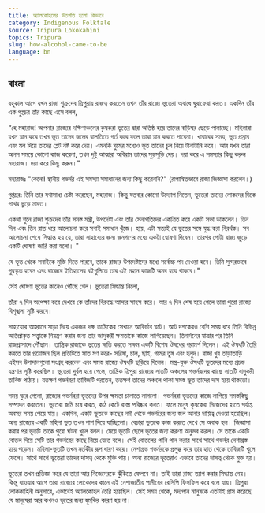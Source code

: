 ```yaml
---
title: অ্যালকোহলের উতপত্তি হলো কিভাবে
category: Indigenous Folktale
source: Tripura Lokokahini
topics: Tripura
slug: how-alcohol-came-to-be
language: bn
---
```


## বাংলা

বহুকাল আগে যখন রাজা শুক্রদেব ত্রিপুরায় রাজত্ব করতেন তখন তাঁর রাজ্যে ভূতেরা অবাধে ঘুরাফেরা করত। একদিন তাঁর এক গুপ্তচর তাঁর কাছে এসে বলল,

“হে মহারাজ! আপনার রাজ্যের দক্ষিণাঞ্চলের কৃষকরা ভূতের দ্বারা অতিষ্ঠ হয়ে তাদের বাড়িঘর ছেড়ে পালাচ্ছে। মহিলারা যখন স্নান করে তখন ভূত তাদের জলের বালতিতে গর্ত করে ফলে তারা স্নান করতে পারেনা। খাবারের সময়, ভূত প্রস্রাব এবং মল দিয়ে তাদের প্লেট নষ্ট করে দেয়। এমনকি ঘুমের মধ্যেও ভূত তাদের চুল নিয়ে টানাটানি করে। আর যখন তারা অলস সময়ে কোনো কাজ করেনা, তখন দুষ্টু আত্মারা অবিরাম তাদের সুড়সুড়ি দেয়। দয়া করে এ সমস্যার কিছু করুন মহারাজ। দয়া করে কিছু করুন।"

মহারাজঃ "কেনো! স্থানীয় গভর্নর এই সমস্যা সমাধানের জন্য কিছু করেননি?" (রাগান্বিতভাবে রাজা জিজ্ঞাসা করলেন।)

গুপ্তচরঃ তিনি তার যথাসাধ্য চেষ্টা করেছেন, মহারাজ। কিন্তু যতবার কোনো উদ্যোগ নিতেন, ভূতেরা তাদের লোকদের দিকে পাথর ছুড়ে মারত।

একথা শুনে রাজা শুক্রদেব তাঁর সমস্ত মন্ত্রী, উপদেষ্টা এবং তাঁর সেনাপতিদের একত্রিত করে একটি সভা ডাকলেন। তিন দিন এবং তিন রাত ধরে আলোচনা করে সবাই সমাধান খুঁজে। হায়, এটা সত্যই যে ভুতের সঙ্গে যুদ্ধ করা নিরর্থক। সব আলোচনা শেষে সিদ্ধান্ত হয় যে, তারা সাহায্যের জন্য জনগণের মধ্যে একটা ঘোষণা দিবেন। তারপর গোটা রাজ্য জুড়ে একটি ঘোষণা জারি করা হলো। "

যে ভূত থেকে সবাইকে মুক্তি দিতে পারবে, তাকে রাজার উপদেষ্টাদের মধ্যে সর্বোচ্চ পদ দেওয়া হবে। তিনি সুন্দরভাবে পুরস্কৃত হবেন এবং রাজ্যের ইতিহাসের বইগুলিতে তার এই মহান কাজটি অমর হয়ে থাকবে।"

সেই ঘোষণা ভূতের কানেও পৌঁছে গেল। ভুতেরা সিদ্ধান্ত নিলো,

তাঁরা ৭ দিন অপেক্ষা করে দেখবে কে তাঁদের বিরুদ্ধে আসার সাহস করে। আর ৭ দিন শেষ হয়ে গেলে তারা পুরো রাজ্যে বিশৃঙ্খলা সৃষ্টি করবে।

সাহায্যের আহ্বানে সাড়া দিয়ে একজন দক্ষ তান্ত্রিকের সেখানে আবির্ভাব ঘটে। আট দশকেরও বেশি সময় ধরে তিনি বিভিন্ন অতিপ্রাকৃত সত্ত্বাকে নিয়ন্ত্রণ করার জন্য তার জাদুকরী ক্ষমতাকে কাজে লাগিয়েছেন। তিনদিনের যাত্রার পর তিনি রাজপ্রাসাদে পৌঁছান। তান্ত্রিক রাজাকে ভূতের ক্ষতি করতে সক্ষম একটি বিশেষ ঔষধের পরামর্শ দিলেন। এই ঔষধটি তৈরি করতে তার প্রয়োজন ছিল প্রতিটিতে সাত মণ করে- সরিষা, চাল, ছাই, গমের তুষ এবং হলুদ। রাজা খুব তাড়াতাড়ি এইসব উপাদানগুলো সংগ্রহ করলেন এবং সমস্ত রাজ্যে ঔষধটি ছড়িয়ে দিলেন। মন্ত্র-যুক্ত ঔষধটি ভূতদের মধ্যে প্রচন্ড যন্ত্রণার সৃষ্টি করেছিল। ভূতেরা দুর্বল হয়ে গেলে, তান্ত্রিক ত্রিপুরা রাজ্যের সাতটি অঞ্চলের গভর্নরদের কাছে সাতটি যাদুকরী তাবিজ পাঠায়। যতক্ষণ গভর্নররা তাবিজটি পরতেন, ততক্ষণ তাদের অঞ্চলে থাকা সমস্ত ভূত তাদের দাস হয়ে থাকতো।

সময় ঘুরে গেলো, রাজ্যের গভর্নররা ভূতদের উপর ক্ষমতা চালাতে লাগলো। গভর্নররা ভূতদের কাজে লাগিয়ে সমস্তকিছু সম্পাদন করতেন। ভূতেরা জমি চাষ করত, কাঠ কেটে রাস্তা পরিষ্কার করত। ফলে মানুষ কৃষকেরা নিজেদের হাতে পর্যাপ্ত অবসর সময় পেয়ে যায়। একদিন, একটি ভূতকে কাছের নদী থেকে গভর্নরের জন্য জল আনার দায়িত্ব দেওয়া হয়েছিল। অন্য রাজ্যের একটি মহিলা ভূত তখন পাশ দিয়ে যাচ্ছিলো। বেচারা ভূতকে কাজ করতে দেখে সে অবাক হল। জিজ্ঞাসা করার পর ভূতটি তাকে পুরো ঘটনা খুলে বলল। মেয়ে ভূতটি ছেলে ভূতের জন্য করুণা অনুভব করল। সে তাকে একটি বোতল দিয়ে সেটি তার গভর্নরের কাছে নিয়ে যেতে বলে। সেই বোতলের পানি পান করার সাথে সাথে গভর্নর নেশাগ্রস্ত হয়ে পড়েন। মহিলা-ভূতটি তখন নর্তকীর রূপ ধারণ করে। নেশাগ্রস্ত গভর্নরকে প্রলুব্ধ করে তার হাত থেকে তাবিজটি খুলে ফেলে। সাথে সাথে ভূতেরা তাদের দাসত্ব থেকে মুক্তি পায়। অন্য রাজ্যের ভূতেরাও এভাবে তাদের দাসত্ব থেকে মুক্ত হয়।

ভূতেরা তখন প্রতিজ্ঞা করে যে তারা আর নিজেদেরকে ঝুঁকিতে ফেলবে না। তাই তারা রাজ্য ত্যাগ করার সিদ্ধান্ত নেয়। কিন্তু যাওয়ার আগে তারা রাজ্যের লোকেদের কানে এই নেশাজাতীয় পানীয়ের রেসিপি ফিসফিস করে বলে যায়। ত্রিপুরা লোককাহিনী অনুসারে, এভাবেই অ্যালকোহল তৈরি হয়েছিল। সেই সময় থেকে, মদ্যপান মানুষকে এতটাই গ্রাস করেছে যে মানুষেরা আর কখনও ভূতের জন্য হুমকির কারণ হয় না।
